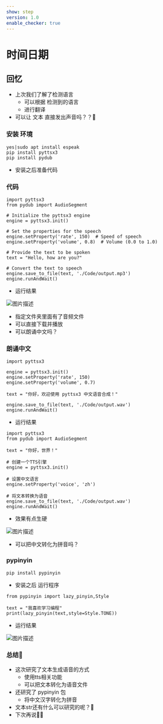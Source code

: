 ```yaml
---
show: step
version: 1.0
enable_checker: true
---
```


# 时间日期

## 回忆
- 上次我们了解了检测语言
	- 可以根据 检测到的语言
	- 进行翻译
- 可以让 文本 直接发出声音吗？？🤔

### 安装 环境

```
yes|sudo apt install espeak
pip install pyttsx3
pip install pydub
```

- 安装之后准备代码

### 代码

```
import pyttsx3
from pydub import AudioSegment

# Initialize the pyttsx3 engine
engine = pyttsx3.init()

# Set the properties for the speech
engine.setProperty('rate', 150)  # Speed of speech
engine.setProperty('volume', 0.8)  # Volume (0.0 to 1.0)

# Provide the text to be spoken
text = "Hello, how are you?"

# Convert the text to speech
engine.save_to_file(text, './Code/output.mp3')
engine.runAndWait()
```

- 运行结果

![图片描述](https://doc.shiyanlou.com/courses/uid1190679-20240214-1707908100031)

- 指定文件夹里面有了音频文件
- 可以直接下载并播放
- 可以朗诵中文吗？

### 朗诵中文

```
import pyttsx3

engine = pyttsx3.init()
engine.setProperty('rate', 150)
engine.setProperty('volume', 0.7)

text = "你好，欢迎使用 pyttsx3 中文语音合成！"

engine.save_to_file(text, './Code/output.wav')
engine.runAndWait()
```

- 运行结果

```
import pyttsx3
from pydub import AudioSegment

text = "你好，世界！"

# 创建一个TTS引擎
engine = pyttsx3.init()

# 设置中文语言
engine.setProperty('voice', 'zh')

# 将文本转换为语音
engine.save_to_file(text, './Code/output.wav')
engine.runAndWait()
```

- 效果有点生硬

![图片描述](https://doc.shiyanlou.com/courses/uid1190679-20240214-1707920031885)

- 可以把中文转化为拼音吗？

### pypinyin

```
pip install pypinyin
```

- 安装之后 运行程序

```
from pypinyin import lazy_pinyin,Style

text = "我喜欢学习编程"
print(lazy_pinyin(text,style=Style.TONE))

```

- 运行结果

![图片描述](https://doc.shiyanlou.com/courses/uid1190679-20240214-1707920935114)

### 总结🤔

- 这次研究了文本生成语音的方式
	- 使用tts相关功能
	- 可以把文本转化为语音文件
- 还研究了 pypinyin 包 
	- 将中文汉字转化为拼音
- 文本str还有什么可以研究的呢？🤔
- 下次再说👋🏻 